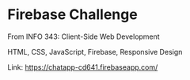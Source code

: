 # Firebase Challenge

From INFO 343: Client-Side Web Development

HTML, CSS, JavaScript, Firebase, Responsive Design

Link: https://chatapp-cd641.firebaseapp.com/
